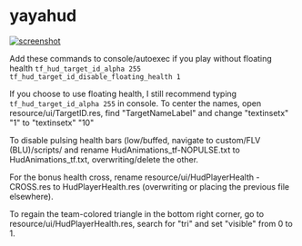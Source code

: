 yayahud
=============

[![screenshot](http://i.imgur.com/k3mBAjT.jpg)](http://imgur.com/a/GKiZf)


Add these commands to console/autoexec if you play without floating health
`tf_hud_target_id_alpha 255`  
`tf_hud_target_id_disable_floating_health 1`  

If you choose to use floating health, I still recommend typing `tf_hud_target_id_alpha 255` in console. To center the names, open resource/ui/TargetID.res, find "TargetNameLabel" and change "textinsetx" "1" to "textinsetx" "10"

To disable pulsing health bars (low/buffed, navigate to custom/FLV (BLU)/scripts/ and rename HudAnimations_tf-NOPULSE.txt to HudAnimations_tf.txt, overwriting/delete the other.

For the bonus health cross, rename resource/ui/HudPlayerHealth - CROSS.res to HudPlayerHealth.res (overwriting or placing the previous file elsewhere).

To regain the team-colored triangle in the bottom right corner, go to resource/ui/HudPlayerHealth.res, search for "tri" and set "visible" from 0 to 1.
